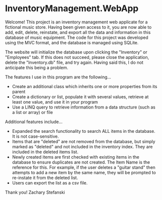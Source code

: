 # InventoryManagement.WebApp
Welcome! This project is an inventory management web applicate for a fictional music store. Having been given access to it, you are now able to add, edit, delete, reinstate, and export all the data and information in this database of music equipment.
The code for this project was developed using the MVC format, and the database is managed using SQLite.

The website will initialize the database upon clicking the "Inventory" or "Employees" tab. If this does not succeed, please close the application, delete the "Inventory.db" file, and try again. Having said this, I do not anticipate this being a problem.

The features I use in this program are the following...
 - Create an additional class which inherits one or more properties from its parent
 - Create a dictionary or list, populate it with several values, retrieve at least one value, and use it in your program
 - Use a LINQ query to retrieve information from a data structure (such as a list or array) or file

Additional features include...
 - Expanded the search functionality to search ALL items in the database. It is not case-sensitive.
 - Items that are "deleted" are not removed from the database, but simply marked as "deleted" and not included in the inventory index. They are included in the deleted items list.
 - Newly created items are first checked with existing items in the database to ensure duplicates are not created. The Item Name is the reference for this. For example, if the user deletes a "guitar stand" then attempts to add a new item by the same name, they will be prompted to re-instate it from the deleted list.
 - Users can export the list as a csv file.

Thank you!
Zachary Stefanski